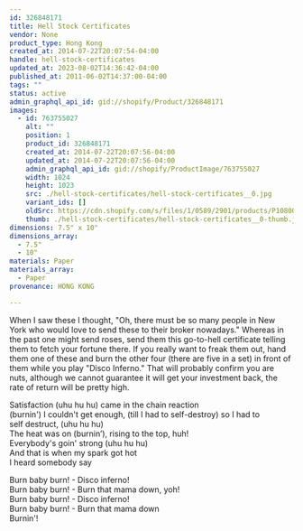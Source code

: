 ```yaml
---
id: 326848171
title: Hell Stock Certificates
vendor: None
product_type: Hong Kong
created_at: 2014-07-22T20:07:54-04:00
handle: hell-stock-certificates
updated_at: 2023-08-02T14:36:42-04:00
published_at: 2011-06-02T14:37:00-04:00
tags: ""
status: active
admin_graphql_api_id: gid://shopify/Product/326848171
images:
  - id: 763755027
    alt: ""
    position: 1
    product_id: 326848171
    created_at: 2014-07-22T20:07:56-04:00
    updated_at: 2014-07-22T20:07:56-04:00
    admin_graphql_api_id: gid://shopify/ProductImage/763755027
    width: 1024
    height: 1023
    src: ./hell-stock-certificates/hell-stock-certificates__0.jpg
    variant_ids: []
    oldSrc: https://cdn.shopify.com/s/files/1/0589/2901/products/P1080037.jpeg?v=1406074076
    thumb: ./hell-stock-certificates/hell-stock-certificates__0-thumb.jpg
dimensions: 7.5" x 10"
dimensions_array:
  - 7.5"
  - 10"
materials: Paper
materials_array:
  - Paper
provenance: HONG KONG

---
```


When I saw these I thought, "Oh, there must be so many people in New York who would love to send these to their broker nowadays." Whereas in the past one might send roses, send them this go-to-hell certificate telling them to fetch your fortune there. If you really want to freak them out, hand them one of these and burn the other four (there are five in a set) in front of them while you play "Disco Inferno." That will probably confirm you are nuts, although we cannot guarantee it will get your investment back, the rate of return will be pretty high.  
  
Satisfaction (uhu hu hu) came in the chain reaction  
(burnin') I couldn't get enough, (till I had to self-destroy) so I had to  
self destruct, (uhu hu hu)  
The heat was on (burnin’), rising to the top, huh!  
Everybody's goin' strong (uhu hu hu)  
And that is when my spark got hot  
I heard somebody say  
  
Burn baby burn! - Disco inferno!  
Burn baby burn! - Burn that mama down, yoh!  
Burn baby burn! - Disco inferno!  
Burn baby burn! - Burn that mama down  
Burnin'!